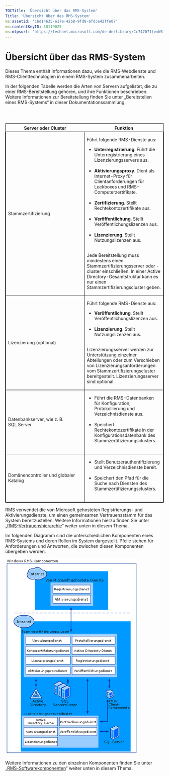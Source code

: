 ```yaml
---
TOCTitle: 'Übersicht über das RMS-System'
Title: 'Übersicht über das RMS-System'
ms:assetid: 'cbd14635-e17e-42b8-9fd8-6fdce42ffe07'
ms:contentKeyID: 18119025
ms:mtpsurl: 'https://technet.microsoft.com/de-de/library/Cc747671(v=WS.10)'
---
```


Übersicht über das RMS-System
=============================

Dieses Thema enthält Informationen dazu, wie die RMS-Webdienste und RMS-Clienttechnologien in einem RMS-System zusammenarbeiten.

In der folgenden Tabelle werden die Arten von Servern aufgelistet, die zu einer RMS-Bereitstellung gehören, und ihre Funktionen beschrieben. Weitere Informationen zur Bereitstellung finden Sie unter „Bereitstellen eines RMS-Systems“ in dieser Dokumentationssammlung.

###  

<p> </p>
<table style="border:1px solid black;">
<colgroup>
<col width="50%" />
<col width="50%" />
</colgroup>
<thead>
<tr class="header">
<th>Server oder Cluster</th>
<th>Funktion</th>
</tr>
</thead>
<tbody>
<tr class="odd">
<td style="border:1px solid black;"><p>Stammzertifizierung</p></td>
<td style="border:1px solid black;"><p>Führt folgende RMS-Dienste aus:</p>
<ul>
<li><strong>Unterregistrierung</strong>. Führt die Unterregistrierung eines Lizenzierungsservers aus.<br />
<br />
</li>
<li><strong>Aktivierungsproxy</strong>. Dient als Internet-Proxy für Clientanforderungen für Lockboxes und RMS-Computerzertifikate.<br />
<br />
</li>
<li><strong>Zertifizierung</strong>. Stellt Rechtekontozertifikate aus.<br />
<br />
</li>
<li><strong>Veröffentlichung</strong>. Stellt Veröffentlichungslizenzen aus.<br />
<br />
</li>
<li><strong>Lizenzierung</strong>. Stellt Nutzungslizenzen aus.<br />
<br />
</li>
</ul>
<p>Jede Bereitstellung muss mindestens einen Stammzertifizierungsserver oder -cluster einschließen. In einer Active Directory-Gesamtstruktur kann es nur einen Stammzertifizierungscluster geben.</p></td>
</tr>
<tr class="even">
<td style="border:1px solid black;"><p>Lizenzierung (optional)</p></td>
<td style="border:1px solid black;"><p>Führt folgende RMS-Dienste aus:</p>
<ul>
<li><strong>Veröffentlichung</strong>. Stellt Veröffentlichungslizenzen aus.<br />
<br />
</li>
<li><strong>Lizenzierung</strong>. Stellt Nutzungslizenzen aus.<br />
<br />
</li>
</ul>
<p>Lizenzierungsserver werden zur Unterstützung einzelner Abteilungen oder zum Verschieben von Lizenzierungsanforderungen vom Stammzertifizierungscluster bereitgestellt. Lizenzierungsserver sind optional.</p></td>
</tr>
<tr class="odd">
<td style="border:1px solid black;"><p>Datenbankserver, wie z. B. SQL Server</p></td>
<td style="border:1px solid black;"><ul>
<li>Führt die RMS-Datenbanken für Konfiguration, Protokollierung und Verzeichnisdienste aus.<br />
<br />
</li>
<li>Speichert Rechtekontozertifikate in der Konfigurationsdatenbank des Stammzertifizierungsclusters.<br />
<br />
</li>
</ul></td>
</tr>
<tr class="even">
<td style="border:1px solid black;"><p>Domänencontroller und globaler Katalog</p></td>
<td style="border:1px solid black;"><ul>
<li>Stellt Benutzerauthentifizierung und Verzeichnisdienste bereit.<br />
<br />
</li>
<li>Speichert den Pfad für die Suche nach Diensten des Stammzertifizierungsclusters.<br />
<br />
</li>
</ul></td>
</tr>
</tbody>
</table>
<p> </p>

RMS verwendet die von Microsoft gehosteten Registrierungs- und Aktivierungsdienste, um einen gemeinsamen Vertrauensstamm für das System bereitzustellen. Weitere Informationen hierzu finden Sie unter „[RMS-Vertrauenshierarchie](https://technet.microsoft.com/2d44182f-a653-4383-aba1-dade53f7cf9a)“ weiter unten in diesem Thema.

Im folgenden Diagramm sind die unterschiedlichen Komponenten eines RMS-Systems und deren Rollen im System dargestellt. Pfeile stehen für Anforderungen und Antworten, die zwischen diesen Komponenten übergeben werden.

![](images/Cc747671.29138741-d45c-459b-8ead-b9bc3f708dd5(WS.10).gif)

Weitere Informationen zu den einzelnen Komponenten finden Sie unter „[RMS-Softwarekomponenten](https://technet.microsoft.com/e38a840e-f390-48fd-8354-50108a64f5ca)“ weiter unten in diesem Thema.
